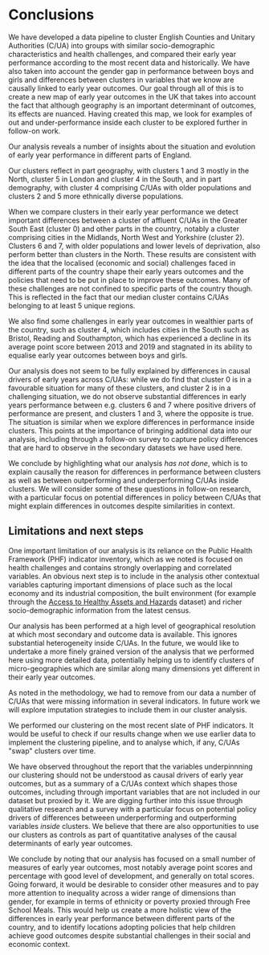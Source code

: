 # Conclusions

We have developed a data pipeline to cluster English Counties and Unitary Authorities (C/UA) into groups with similar socio-demographic characteristics and health challenges, and compared their early year performance according to the most recent data and historically. We have also taken into account the gender gap in performance between boys and girls and differences between clusters in variables that we know are causally linked to early year outcomes. Our goal through all of this is to create a new map of early year outcomes in the UK that takes into account the fact that although geography is an important determinant of outcomes, its effects are nuanced. Having created this map, we look for examples of out and under-performance inside each cluster to be explored further in follow-on work.

Our analysis reveals a number of insights about the situation and evolution of early year performance in different parts of England. 

Our clusters reflect in part geography, with clusters 1 and 3 mostly in the North, cluster 5 in London and cluster 4 in the South, and in part demography, with cluster 4 comprising C/UAs with older populations and clusters 2 and 5 more ethnically diverse populations.  

When we compare clusters in their early year performance we detect important differences between a cluster of affluent C/UAs in the Greater South East (cluster 0) and other parts in the country, notably a cluster comprising cities in the Midlands, North West and Yorkshire (cluster 2). Clusters 6 and 7, with older populations and lower levels of deprivation, also perform better than clusters in the North. These results are consistent with the idea that the localised (economic and social) challenges faced in different parts of the country shape their early years outcomes and the policies that need to be put in place to improve these outcomes. Many of these challenges are not confined to specific parts of the country though. This is reflected in the fact that our median cluster contains C/UAs belonging to at least 5 unique regions.

We also find some challenges in early year outcomes in wealthier parts of the country, such as cluster 4, which includes cities in the South such as Bristol, Reading and Southampton, which has experienced a decline in its average point score between 2013 and 2019 and stagnated in its ability to equalise early year outcomes between boys and girls.

Our analysis does not seem to be fully explained by differences in causal drivers of early years across C/UAs: while we do find that cluster 0 is in a favourable situation for many of these clusters, and cluster 2 is in a challenging situation, we do not observe substantial differences in early years performance between e.g. clusters 6 and 7 where positive drivers of performance are present, and clusters 1 and 3, where the opposite is true. The situation is similar when we explore differences in performance inside clusters. This points at the importance of bringing additional data into our analysis, including through a follow-on survey to capture policy differences that are hard to observe in the secondary datasets we have used here.

We conclude by highlighting what our analysis _has not done_, which is to explain causally the reason for differences in performance between clusters as well as between outperforming and underperforming C/UAs inside clusters. We will consider some of these questions in follow-on research, with a particular focus on potential differences in policy between C/UAs that might explain differences in outcomes despite similarities in context.

## Limitations and next steps

One important limitation of our analysis is its reliance on the Public Health Framework (PHF) indicator inventory, which as we noted is focused on health challenges and contains strongly overlapping and correlated variables. An obvious next step is to include in the analysis other contextual variables capturing important dimensions of place such as the local economy and its industrial composition, the built environment (for example through the [Access to Healthy Assets and Hazards](https://data.cdrc.ac.uk/dataset/access-healthy-assets-hazards-ahah) dataset) and richer socio-demographic information from the latest census. 

Our analysis has been performed at a high level of geographical resolution at which most secondary and outcome data is available. This ignores substantial heterogeneity inside C/UAs. In the future, we would like to undertake a more finely grained version of the analysis that we performed here using more detailed data, potentially helping us to identify clusters of micro-geographies which are similar along many dimensions yet different in their early year outcomes.

As noted in the methodology, we had to remove from our data a number of C/UAs that were missing information in several indicators. In future work we will explore imputation strategies to include them in our cluster analysis.

We performed our clustering on the most recent slate of PHF indicators. It would be useful to check if our results change when we use earlier data to implement the clustering pipeline, and to analyse which, if any, C/UAs "swap" clusters over time. 

We have observed throughout the report that the variables underpinnning our clustering should not be understood as causal drivers of early year outcomes, but as a summary of a C/UAs context which shapes those outcomes, including through important variables that are not included in our dataset but proxied by it. We are digging further into this issue through qualitative research and a survey with a particular focus on potential policy drivers of differences betweeen underperforming and outperforming variables _inside_ clusters. We believe that there are also opportunities to use our clusters as controls as part of quantitative analyses of the causal determinants of early year outcomes. 

We conclude by noting that our analysis has focused on a small number of measures of early year outcomes, most notably average point scores and percentage with good level of development, and generally on total scores. Going forward, it would be desirable to consider other measures and to pay more attention to inequality across a wider range of dimensions than gender, for example in terms of ethnicity or poverty proxied through Free School Meals. This would help us create a more holistic view of the differences in early year performance between different parts of the country, and to identify locations adopting policies that help children achieve good outcomes despite substantial challenges in their social and economic context.
